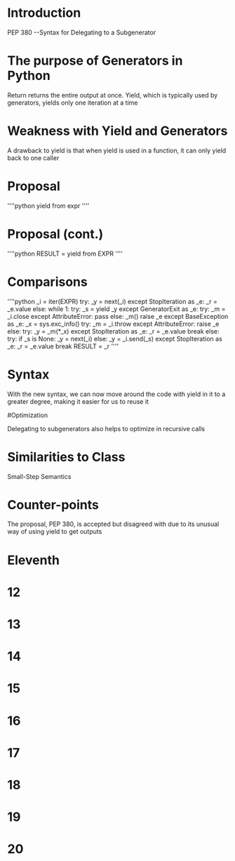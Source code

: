 # Introduction

PEP 380 --Syntax for Delegating to a Subgenerator


# The purpose of Generators in Python

Return returns the entire output at once. Yield, which is typically used by generators, yields only one iteration at a time

# Weakness with Yield and Generators
A drawback to yield is that when yield is used in a function, it can 
only yield back to one caller

# Proposal
''''python
yield from expr
''''



# Proposal (cont.)

''''python
RESULT = yield from EXPR 
''''

# Comparisons

''''python
_i = iter(EXPR) 
try:
    _y = next(_i)
except StopIteration as _e:
    _r = _e.value
else:
    while 1:
        try:
            _s = yield _y
        except GeneratorExit as _e:
            try:
                _m = _i.close
            except AttributeError:
                pass
            else:
                _m()
            raise _e
        except BaseException as _e:
            _x = sys.exc_info()
            try:
                _m = _i.throw
            except AttributeError:
                raise _e
            else:
                try:
                    _y = _m(*_x)
                except StopIteration as _e:
                    _r = _e.value
                    break
        else:
            try:
                if _s is None:
                    _y = next(_i)
                else:
                    _y = _i.send(_s)
            except StopIteration as _e:
                _r = _e.value
                break
RESULT = _r
''''

# Syntax

With the new syntax, we can now move around the code with yield in it to a greater degree, making it easier for us to reuse it

#Optimization

Delegating to subgenerators also helps to optimize in recursive calls

# Similarities to Class

Small-Step Semantics

# Counter-points

The proposal, PEP 380, is accepted but disagreed with due to its unusual way of using yield to get outputs


# Eleventh

# 12

# 13

# 14

# 15

# 16

# 17

# 18

# 19

# 20



